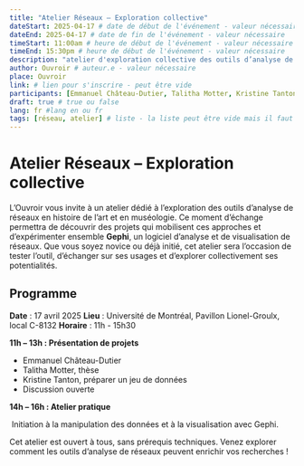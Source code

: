 ```yaml
---
title: "Atelier Réseaux – Exploration collective"
dateStart: 2025-04-17 # date de début de l'événement - valeur nécessaire
dateEnd: 2025-04-17 # date de fin de l'événement - valeur nécessaire
timeStart: 11:00am # heure de début de l'événement - valeur nécessaire
timeEnd: 15:30pm # heure de début de l'événement - valeur nécessaire
description: "atelier d'exploration collective des outils d’analyse de réseaux en histoire de l’art et en muséologie" # description - valeur  nécessaire
author: Ouvroir # auteur.e - valeur nécessaire
place: Ouvroir
link: # lien pour s'inscrire - peut être vide
participants: [Emmanuel Château-Dutier, Talitha Motter, Kristine Tanton] # liste - la liste peut être vide mais il faut une liste
draft: true # true ou false
lang: fr #lang en ou fr
tags: [réseau, atelier] # liste - la liste peut être vide mais il faut une liste
---
```


# **Atelier Réseaux – Exploration collective**

L’Ouvroir vous invite à un atelier dédié à l’exploration des outils d’analyse de réseaux en histoire de l’art et en muséologie. Ce moment d’échange permettra de découvrir des projets qui mobilisent ces approches et d’expérimenter ensemble **Gephi**, un logiciel d’analyse et de visualisation de réseaux. Que vous soyez novice ou déjà initié, cet atelier sera l’occasion de tester l’outil, d’échanger sur ses usages et d’explorer collectivement ses potentialités.

## Programme

**Date** : 17 avril 2025
**Lieu** : Université de Montréal, Pavillon Lionel-Groulx, local C-8132
**Horaire** : 11h - 15h30

**11h – 13h : Présentation de projets**

- Emmanuel Château-Dutier
- Talitha Motter, thèse
- Kristine Tanton, préparer un jeu de données
- Discussion ouverte

**14h – 16h : Atelier pratique** 

​	Initiation à la manipulation des données et à la visualisation avec Gephi.

Cet atelier est ouvert à tous, sans prérequis techniques. Venez explorer comment les outils d’analyse de réseaux peuvent enrichir vos recherches !

